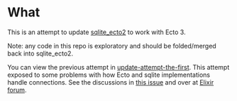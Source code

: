 # What

This is an attempt to update [sqlite_ecto2](https://github.com/elixir-sqlite/sqlite_ecto2) to work with Ecto 3.

Note: any code in this repo is exploratory and should be folded/merged back into sqlite_ecto2.

You can view the previous attempt in [update-attempt-the-first](https://github.com/dmitriid/sqelect/tree/update-attempt-the-first). 
This attempt exposed to some problems with how Ecto and sqlite implementations handle
connections. See the discussions in [this issue](https://github.com/elixir-sqlite/sqlite_ecto2/issues/244) 
and over at [Elixir forum](https://elixirforum.com/t/help-with-debugging-sqlites-busy-error-with-ecto3/33613).
